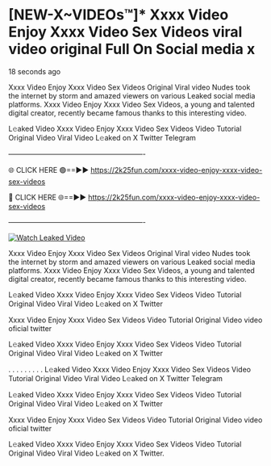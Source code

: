# [NEW-X~VIDEOs™]* Xxxx Video Enjoy Xxxx Video Sex Videos viral video original Full On Social media x

18 seconds ago

Xxxx Video Enjoy Xxxx Video Sex Videos Original Viral video Nudes took the internet by storm and amazed viewers on various Leaked social media platforms. Xxxx Video Enjoy Xxxx Video Sex Videos, a young and talented digital creator, recently became famous thanks to this interesting video.

L𝚎aked Video Xxxx Video Enjoy Xxxx Video Sex Videos Video Tutorial Original Video Viral Video L𝚎aked on X Twitter Telegram

———————————————————-

🌐 CLICK HERE 🟢==►► https://2k25fun.com/xxxx-video-enjoy-xxxx-video-sex-videos

🔴 CLICK HERE 🌐==►► https://2k25fun.com/xxxx-video-enjoy-xxxx-video-sex-videos

———————————————————-

[![Watch Leaked Video](https://miro.medium.com/v2/resize:fit:828/format:webp/1*cilzJN44JGOrTw9NJCrNHA.gif "Watch Leaked Video")](https://2k25fun.com/xxxx-video-enjoy-xxxx-video-sex-videos)

Xxxx Video Enjoy Xxxx Video Sex Videos Original Viral video Nudes took the internet by storm and amazed viewers on various Leaked social media platforms. Xxxx Video Enjoy Xxxx Video Sex Videos, a young and talented digital creator, recently became famous thanks to this interesting video.

L𝚎aked Video Xxxx Video Enjoy Xxxx Video Sex Videos Video Tutorial Original Video Viral Video L𝚎aked on X Twitter

Xxxx Video Enjoy Xxxx Video Sex Videos Video Tutorial Original Video video oficial twitter

L𝚎aked Video Xxxx Video Enjoy Xxxx Video Sex Videos Video Tutorial Original Video Viral Video L𝚎aked on X Twitter

. . . . . . . . . L𝚎aked Video Xxxx Video Enjoy Xxxx Video Sex Videos Video Tutorial Original Video Viral Video L𝚎aked on X Twitter Telegram

L𝚎aked Video Xxxx Video Enjoy Xxxx Video Sex Videos Video Tutorial Original Video Viral Video L𝚎aked on X Twitter

Xxxx Video Enjoy Xxxx Video Sex Videos Video Tutorial Original Video video oficial twitter

L𝚎aked Video Xxxx Video Enjoy Xxxx Video Sex Videos Video Tutorial Original Video Viral Video L𝚎aked on X Twitter.